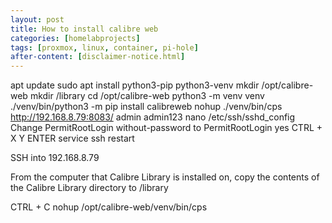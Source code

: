 ```yaml
---
layout: post
title: How to install calibre web
categories: [homelabprojects]
tags: [proxmox, linux, container, pi-hole]
after-content: [disclaimer-notice.html]
---
```


apt update
sudo apt install python3-pip python3-venv
mkdir /opt/calibre-web
mkdir /library
cd /opt/calibre-web
python3 -m venv venv
./venv/bin/python3 -m pip install calibreweb
nohup ./venv/bin/cps
http://192.168.8.79:8083/
admin
admin123
nano /etc/ssh/sshd_config
Change PermitRootLogin without-password to PermitRootLogin yes
CTRL + X
Y
ENTER
service ssh restart

SSH into 192.168.8.79

From the computer that Calibre Library is installed on, copy the contents of the Calibre Library directory to /library

CTRL + C
nohup /opt/calibre-web/venv/bin/cps